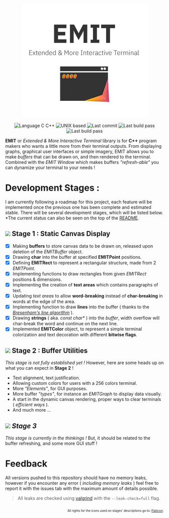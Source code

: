 <p align='center'>
   <img src='https://github.com/Thomas-SBE/EMIT/blob/main/emitlogo.png?raw=true' alt="EMIT Official Logo"/>
</p>

<p align='center'>
  <img src='https://img.shields.io/badge/Languages%20:-C%20%2F%20C%2B%2B-blueviolet' alt="Language C C++"/>
  <img src='https://img.shields.io/badge/Platforms%20:-UNIX--based-informational' alt="UNIX based"/>
  <img src='https://img.shields.io/github/last-commit/Thomas-SBE/EMIT?color=success&label=Last%20Commit%20%3A&logo=github' alt="Last commit"/>
  <img src='https://img.shields.io/github/workflow/status/Thomas-SBE/EMIT/c-cpp?label=Last%20Build%20Status%20%3A&logo=github' alt="Last build pass"/>
  <br/>
  <img src='https://img.shields.io/badge/Current%20Implementations%20Stage%20%3A-Stage%201%20%3A%20Static%20Canvas%20Display-blueviolet' alt="Last build pass"/>
</p>

**EMIT** or *Extended & More Interactive Terminal* library is for **C++** program makers who wants a little more from their terminal outputs. From displaying graphs, graphical user interfaces or simple imagery, EMIT allows you to make *buffers* that can be drawn on, and then rendered to the terminal. Combined with the *EMIT Window* which makes buffers *"refresh-able"* you can dynamize your terminal to your needs !

# Development Stages :

I am currently following a roadmap for this project, each feature will be implemented once the previous one has been complete and estimated stable.
There will be several development stages, which will be listed below. *The current status can also be seen on the top of the [README](README.md).

## <img src="https://cdn-icons-png.flaticon.com/32/554/554099.png"/> Stage 1 : Static Canvas Display

- [x] Making **buffers** to store canvas data to be drawn on, released upon deletion of the *EMITBuffer* object.
- [x] Drawing **char** into the buffer at specified **EMITPoint** positions.
- [x] Defining **EMITRect** to represent a rectangular structure, made from 2 *EMITPoint*.
- [x] Implementing functions to draw rectangles from given *EMITRect* positions & dimensions.
- [x] Implementing the creation of **text areas** which contains paragraphs of text.
- [x] Updating *text areas* to allow **word-breaking** instead of **char-breaking** in words at the edge of the area. 
- [x] Implementing function to draw **lines** into the buffer ( thanks to the [*Bresenham's line algorithm*](https://en.wikipedia.org/wiki/Bresenham%27s_line_algorithm) ).
- [x] Drawing **strings** ( aka. *const char\** ) into the *buffer*, width overflow will char-break the word and continue on the next line.
- [x] Implemented **EMITColor** object, to represent a simple terminal colorization and text decoration with different **bitwise flags**.

## <img src="https://cdn-icons-png.flaticon.com/32/453/453584.png"/> Stage 2 : Buffer Utilities

*This stage is not fully established yet !* However, here are some heads up on what you can expect in **Stage 2** !

- Text alignment, text justification.
- Allowing custom colors for users with a 256 colors terminal.
- More *"Elements"*, for GUI purposes.
- More buffer *"types"*, for instance an *EMITGraph* to display data visually.
- A start in the dynamic canvas rendering, proper ways to clear terminals ( *efficient ways* ).
- And much more ...

## <img src="https://cdn-icons-png.flaticon.com/32/2920/2920100.png"/> *Stage 3*

*This stage is currently in the thinkings !* But, it should be related to the buffer refreshing, and some more GUI stuff !

# Feedback

All versions pushed to this repository should have no memory leaks, however if you encounter any error ( *including memory leaks* ) feel free to report it with the issues tab with the maximum amount of details possible. 
> All leaks are checked using [valgrind](https://fr.wikipedia.org/wiki/Valgrind) with the `--leak-check=full` flag.



<p align="right">
  <sub><sub>All rights for the icons used on stages' descriptions go to: <a href="https://www.flaticon.com/">Flaticon</a>.</sub></sub>
</p>
